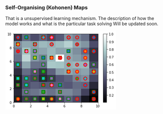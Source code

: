 
### Self-Organising (Kohonen) Maps
That is a unsupervised learning mechanism. The description of how the model works and what is the particular task solving
Will be updated soon.

![Prediction](https://github.com/kdx2/AI/blob/master/SOM/Prediction.png)
